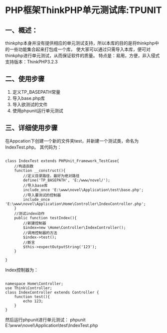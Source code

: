 # PHP框架ThinkPHP单元测试库:TPUNIT
## 一、概述：
thinkphp本身并没有提供相应的单元测试支持，所以本库的目的是将thinkphp中的一些功能集合起来打包成一个库，
使大家可以通过只需导入本库，便可对thinkphp进行单元测试，从而保证软件的质量。
特点是：易用，方便，非入侵式
支持版本：ThinkPHP3.2.3

## 二、使用步骤
1. 定义TP_BASEPATH常量
2. 导入base.php库
3. 导入欲测试的文件
4. 使用phpunit运行单元测试

## 三、详细使用步骤

在Appcation下创建一个新的文件夹test，并新建一个测试类，命名为IndexTest.php。
其代码为：
<pre><code>
class IndexTest extends PHPUnit_Framework_TestCase{
    //构造函数
    function __construct(){
    	//定义目录路径，最好为绝对路径
    	define('TP_BASEPATH', 'E:/www/novel/');
		//导入base库
		include_once 'E:\www\novel\Application\test\base.php';
		//导入要测试的控制器
		include_once 'E:\www\novel\Application\Home\Controller\IndexController.php';
    }
	//测试index动作
    public function testIndex(){
    	//新建控制器
        $index=new \Home\Controller\IndexController();
		//调用控制器的方法
		$index->test();
		//断言
		$this->expectOutputString('123');
    }

}
</code></pre>
Index控制器为：
<pre><code>
namespace Home\Controller;
use Think\Controller;
class IndexController extends Controller {
    function test(){
    	echo 123;
	}
}
</code></pre>
然后运行phpunit进行单元测试：
phpunit E:\\www\\novel\\Application\\test\\IndexTest.php


